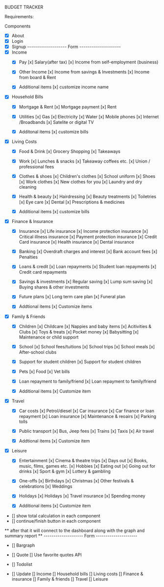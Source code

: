 BUDGET TRACKER 

Requirements: 

Components

- [x] About
- [x] Login
- [x] Signup
-------------------- Form ---------------------
- [x] Income
    - [x] Pay
        [x] Salary(after tax)
        [x] Income from self-employment (business)

    - [x] Other Income
        [x] Income from savings & Investments
        [x] Income from board & Rent

    - [x] Additional items
        [x] customize income name
- [x] Household Bills
    -  [x] Mortgage & Rent
        [x] Mortgage payment
        [x] Rent 
    
    -  [x] Utilities
        [x] Gas
        [x] Electricity
        [x] Water
        [x] Mobile phones
        [x] Internet /Broadbands
        [x] Satelite or digital TV
    
    -  [x] Additonal items
        [x] customize bills

- [x] Living Costs
    - [x] Food & Drink
        [x] Grocery Shopping
        [x] Takeaways
    - [x] Work
        [x] Lunches & snacks
        [x] Takeaway coffees etc.
        [x] Union / professional fees

    - [x] Clothes & shoes
        [x] Children's clothes
        [x] School uniform
        [x] Shoes
        [x] Work clothes
        [x] New clothes for you
        [x] Laundry and dry cleaning
    
    - [x] Health & beauty
        [x] Hairdressing
        [x] Beauty treatments
        [x] Toiletries
        [x] Eye care
        [x] Dental
        [x] Prescriptions & medicines

    - [x] Additional items
        [x] customize bills

- [x] Finance & Insurance
    - [x] Insurance
        [x] Life insurance
        [x] Income protection insurance
        [x] Critical illness insurance
        [x] Payment protection insurance
        [x] Credit Card insurance
        [x] Health insurance
        [x] Dental insurance

    - [x] Banking
        [x] Overdraft charges and interest
        [x] Bank account fees
        [x] Penalties

    - [x] Loans & credit
        [x] Loan repayments
        [x] Student loan repayments
        [x] Credit card repayments
        
    - [x] Savings & investments
        [x] Regular saving
        [x] Lump sum saving
        [x] Buying shares & other investments
        
    - [x] Future plans
        [x] Long term care plan
        [x] Funeral plan

    - [x] Addtional items
        [x] Customize items

- [x] Family & Friends
    - [x] Children
        [x] Childcare
        [x] Nappies and baby items
        [x] Acitivities & Clubs
        [x] Toys & treats
        [x] Pocket money
        [x] Babysitting
        [x] Maintenance or child support

    - [x] School
        [x] School fees/tuitions
        [x] School trips
        [x] School meals
        [x] After-school clubs

    - [x] Support for student children
        [x] Support for student children

    - [x] Pets
        [x] Food
        [x] Vet bills

    - [x] Loan repayment to family/friend
        [x] Loan repayment to family/friend

    - [x] Additional items
        [x] Customize item

- [x] Travel
    - [x] Car costs
        [x] Petrol/diesel
        [x] Car insurance
        [x] Car finance or loan repayment
        [x] Loan insurance
        [x] Maintenance & reoairs
        [x] Parking tolls

    - [x] Public transport
        [x] Bus, Jeep fees
        [x] Trains
        [x] Taxis
        [x] Air travel

    - [x] Addtional items
        [x] Customize item

- [x] Leisure 
    - [x] Entertainment
        [x] Cinema & theatre trips
        [x] Days out
        [x] Books, music, films, games etc.
        [x] Hobbies
        [x] Eating out
        [x] Going out for drinks
        [x] Sport & gym
        [x] Lottery & gambling
    
    - [x] One-offs
        [x] Birthdays
        [x] Christmas
        [x] Other festivals & celebrations
        [x] Weddings

    - [x] Holidays
        [x] Holidays
        [x] Travel insurance
        [x] Spending money

    - [x] Additional items
        [x] Customize item


- [] show total calculation in each component
- [] continue/finish button in each component



** after that it will connect to the dashboard along with the graph and summary report **
-------------------- Form ---------------------
- [] Bargraph

- [] Quote
    [] Use favorite quotes API

- [] Todolist

- [] Update
    [] Income
    [] Household bills
    [] Living costs
    [] Finance & insurance
    [] Family & friends
    [] Travel
    [] Leisure